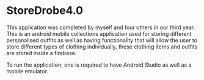 # StoreDrobe4.0
This application was completed by myself and four others in our third year. This is an android mobile collections application used for storing different personalised outfits
as well as having functionality that will allow the user to store different types of clothing individually, these clothing items and outfits are stored inside a firebase.

To run the application, one is required to have Android Studio as well as a mobile emulator. 
